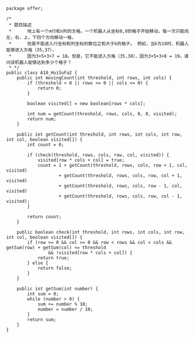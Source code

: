 	package offer;
	
	/*
	 * 题目描述
	 * 		地上有一个m行和n列的方格。一个机器人从坐标0,0的格子开始移动，每一次只能向左，右，上，下四个方向移动一格，
	 * 		但是不能进入行坐标和列坐标的数位之和大于k的格子。 例如，当k为18时，机器人能够进入方格（35,37），
	 * 		因为3+5+3+7 = 18。但是，它不能进入方格（35,38），因为3+5+3+8 = 19。请问该机器人能够达到多少个格子？
	 * */
	public class A10_HuiSuFa2 {
		public int movingCount(int threshold, int rows, int cols) {
			if (threshold < 0 || rows <= 0 || cols <= 0) {
				return 0;
			}
	
			boolean visited[] = new boolean[rows * cols];
	
			int num = getCount(threshold, rows, cols, 0, 0, visited);
			return num;
		}
	
		public int getCount(int threshold, int rows, int cols, int row, int col, boolean visited[]) {
			int count = 0;
	
			if (check(threshold, rows, cols, row, col, visited)) {
				visited[row * cols + col] = true;
				count = 1 + getCount(threshold, rows, cols, row + 1, col, visited)
						+ getCount(threshold, rows, cols, row, col + 1, visited)
						+ getCount(threshold, rows, cols, row - 1, col, visited)
						+ getCount(threshold, rows, cols, row, col - 1, visited);
			}
	
			return count;
		}
	
		public boolean check(int threshold, int rows, int cols, int row, int col, boolean visited[]) {
			if (row >= 0 && col >= 0 && row < rows && col < cols && getSum(row) + getSum(col) <= threshold
					&& !visited[row * cols + col]) {
				return true;
			} else {
				return false;
			}
		}
	
		public int getSum(int number) {
			int sum = 0;
			while (number > 0) {
				sum += number % 10;
				number = number / 10;
			}
			return sum;
		}
	}
